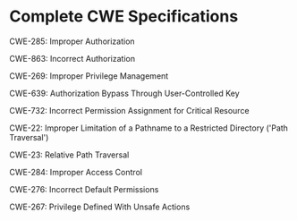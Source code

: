 

# Complete CWE Specifications

CWE-285: Improper Authorization

CWE-863: Incorrect Authorization

CWE-269: Improper Privilege Management

CWE-639: Authorization Bypass Through User-Controlled Key

CWE-732: Incorrect Permission Assignment for Critical Resource

CWE-22: Improper Limitation of a Pathname to a Restricted Directory ('Path Traversal')

CWE-23: Relative Path Traversal

CWE-284: Improper Access Control

CWE-276: Incorrect Default Permissions

CWE-267: Privilege Defined With Unsafe Actions